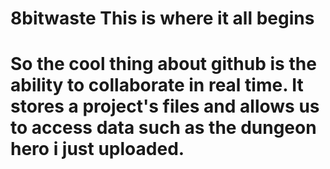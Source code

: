 # 8bitwaste This is where it all begins

# So the cool thing about github is the ability to collaborate in real time. It stores a project's files and allows us to access data such as the dungeon hero i just uploaded.
